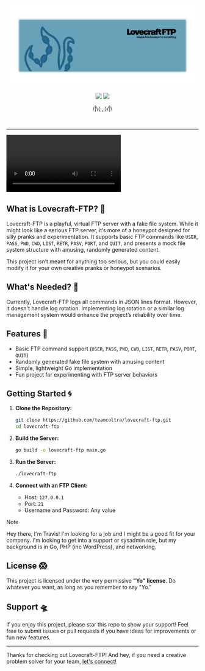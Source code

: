 ![Lovecraft-FTP](banner.png)

<div align='center'>
	<a href='#'><img src='https://img.shields.io/badge/DEMO-Offline-teal?style=for-the-badge'></a>
	<a href='https://github.com/teamcoltra/lovecraft-ftp/blob/main/LICENSE'><img src='https://img.shields.io/badge/LICENSE-Yo-blue?style=for-the-badge'></a>
	<p>/|\(;,;)/|\</p>
</div>

<br />

---

![que](./lovecraft-ftp.webm)

## What is Lovecraft-FTP? 🐙

Lovecraft-FTP is a playful, virtual FTP server with a fake file system. While it might look like a serious FTP server, it’s more of a honeypot designed for silly pranks and experimentation. It supports basic FTP commands like `USER`, `PASS`, `PWD`, `CWD`, `LIST`, `RETR`, `PASV`, `PORT`, and `QUIT`, and presents a mock file system structure with amusing, randomly generated content.

This project isn’t meant for anything too serious, but you could easily modify it for your own creative pranks or honeypot scenarios.

## What's Needed? 🦑

Currently, Lovecraft-FTP logs all commands in JSON lines format. However, it doesn't handle log rotation. Implementing log rotation or a similar log management system would enhance the project’s reliability over time.

## Features 👾

- Basic FTP command support (`USER`, `PASS`, `PWD`, `CWD`, `LIST`, `RETR`, `PASV`, `PORT`, `QUIT`)
- Randomly generated fake file system with amusing content
- Simple, lightweight Go implementation
- Fun project for experimenting with FTP server behaviors

## Getting Started 🌀

1. **Clone the Repository:**
   ```bash
   git clone https://github.com/teamcoltra/lovecraft-ftp.git
   cd lovecraft-ftp
   ```

2. **Build the Server:**
   ```bash
   go build -o lovecraft-ftp main.go
   ```

3. **Run the Server:**
   ```bash
   ./lovecraft-ftp
   ```

4. **Connect with an FTP Client:**
   - Host: `127.0.0.1`
   - Port: `21`
   - Username and Password: Any value

> [!NOTE]
> Hey there, I'm Travis! I'm looking for a job and I might be a good fit for your company. I'm looking to get into a support or sysadmin role, but my background is in Go, PHP (inc WordPress), and networking.

## License 😱

This project is licensed under the very permissive **"Yo" license**. Do whatever you want, as long as you remember to say "Yo."

## Support 🛸

If you enjoy this project, please star this repo to show your support! Feel free to submit issues or pull requests if you have ideas for improvements or fun new features.

---

Thanks for checking out Lovecraft-FTP! And hey, if you need a creative problem solver for your team, [let's connect!](mailto:teamcoltra@gmail.com)


